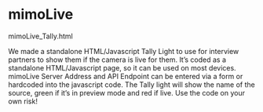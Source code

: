 # mimoLive

mimoLive_Tally.html

We made a standalone HTML/Javascript Tally Light to use for interview partners to show them if the camera is live for them. It’s coded as a standalone HTML/Javascript page, so it can be used on most devices. mimoLive Server Address and API Endpoint can be entered via a form or hardcoded into the javascript code. The Tally light will show the name of the source, green if it’s in preview mode and red if live. Use the code on your own risk!

